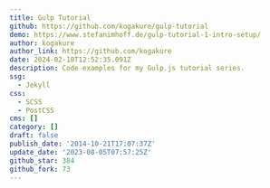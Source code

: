 ```yaml
---
title: Gulp Tutorial
github: https://github.com/kogakure/gulp-tutorial
demo: https://www.stefanimhoff.de/gulp-tutorial-1-intro-setup/
author: kogakure
author_link: https://github.com/kogakure
date: 2024-02-18T12:52:35.091Z
description: Code examples for my Gulp.js tutorial series.
ssg:
  - Jekyll
css:
  - SCSS
  - PostCSS
cms: []
category: []
draft: false
publish_date: '2014-10-21T17:07:37Z'
update_date: '2023-08-05T07:57:25Z'
github_star: 384
github_fork: 73
---
```

